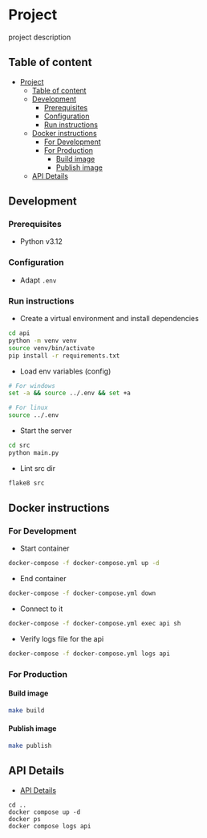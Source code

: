 # Project

project description

## Table of content

- [Project](#Project)
  - [Table of content](#table-of-content)
  - [Development](#development)
    - [Prerequisites](#prerequisites)
    - [Configuration](#configuration)
    - [Run instructions](#run-instructions)
  - [Docker instructions](#docker-instructions)
    - [For Development](#for-development)
    - [For Production](#for-production)
      - [Build image](#build-image)
      - [Publish image](#publish-image)
  - [API Details](#api-details)
  
## Development

### Prerequisites

- Python v3.12

### Configuration

- Adapt `.env`

### Run instructions

- Create a virtual environment and install dependencies

```sh
cd api
python -m venv venv
source venv/bin/activate
pip install -r requirements.txt
```

- Load env variables (config)

```sh
# For windows
set -a && source ../.env && set +a
```
```sh
# For linux
source ../.env
```

- Start the server

```sh
cd src
python main.py
```

- Lint src dir

```sh
flake8 src
```


## Docker instructions

### For Development

- Start container

```sh
docker-compose -f docker-compose.yml up -d
```

- End container

```sh
docker-compose -f docker-compose.yml down
```

- Connect to it

```sh
docker-compose -f docker-compose.yml exec api sh
```

- Verify logs file for the api

```sh
docker-compose -f docker-compose.yml logs api
```

### For Production
#### Build image

```sh
make build
```

#### Publish image

```sh
make publish
```


## API Details

- [API Details](./api/README.md)

```
cd ..
docker compose up -d
docker ps
docker compose logs api
```
